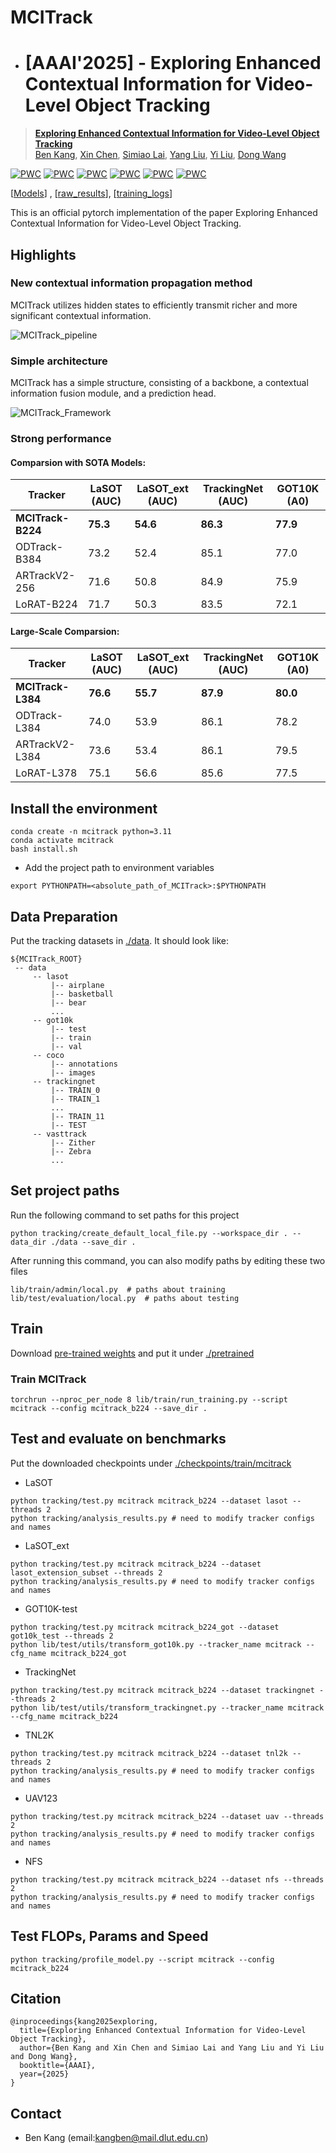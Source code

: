 # MCITrack
* # [AAAI'2025] - Exploring Enhanced Contextual Information for Video-Level Object Tracking
> [**Exploring Enhanced Contextual Information for Video-Level Object Tracking**](https://arxiv.org/pdf/2412.11023v1)<br>
[Ben Kang](https://scholar.google.com.hk/citations?user=By9F6bwAAAAJ), [Xin Chen](https://scholar.google.com.hk/citations?user=A04HWTIAAAAJ), [Simiao Lai](https://scholar.google.com/citations?user=_It52jkAAAAJ&hl=zh-CN&oi=ao), [Yang Liu](https://faculty.dlut.edu.cn/liuyang1/zh_CN/index.htm), [Yi Liu](https://www.owenliu.net/), [Dong Wang](http://faculty.dlut.edu.cn/wangdongice/zh_CN/index.htm)

[![PWC](https://img.shields.io/endpoint.svg?url=https://paperswithcode.com/badge/exploring-enhanced-contextual-information-for-1/visual-object-tracking-on-lasot)](https://paperswithcode.com/sota/visual-object-tracking-on-lasot?p=exploring-enhanced-contextual-information-for-1)
[![PWC](https://img.shields.io/endpoint.svg?url=https://paperswithcode.com/badge/exploring-enhanced-contextual-information-for-1/visual-object-tracking-on-tnl2k)](https://paperswithcode.com/sota/visual-object-tracking-on-tnl2k?p=exploring-enhanced-contextual-information-for-1)
[![PWC](https://img.shields.io/endpoint.svg?url=https://paperswithcode.com/badge/exploring-enhanced-contextual-information-for-1/visual-object-tracking-on-trackingnet)](https://paperswithcode.com/sota/visual-object-tracking-on-trackingnet?p=exploring-enhanced-contextual-information-for-1)
[![PWC](https://img.shields.io/endpoint.svg?url=https://paperswithcode.com/badge/exploring-enhanced-contextual-information-for-1/semi-supervised-video-object-segmentation-on-15)](https://paperswithcode.com/sota/semi-supervised-video-object-segmentation-on-15?p=exploring-enhanced-contextual-information-for-1)
[![PWC](https://img.shields.io/endpoint.svg?url=https://paperswithcode.com/badge/exploring-enhanced-contextual-information-for-1/visual-object-tracking-on-got-10k)](https://paperswithcode.com/sota/visual-object-tracking-on-got-10k?p=exploring-enhanced-contextual-information-for-1)
[![PWC](https://img.shields.io/endpoint.svg?url=https://paperswithcode.com/badge/exploring-enhanced-contextual-information-for-1/visual-object-tracking-on-lasot-ext)](https://paperswithcode.com/sota/visual-object-tracking-on-lasot-ext?p=exploring-enhanced-contextual-information-for-1)

[[Models](https://drive.google.com/drive/folders/1x6hTaBpF8dO_G8TsBn9z-or7FtKBF1mb?usp=sharing)] , [[raw_results](https://drive.google.com/file/d/1zgCks9KNd0iVFrKtOvXrcxTKM4CfEok7/view?usp=sharing)], [[training_logs](https://drive.google.com/file/d/178JHRHi1JaNg-0yGehkcSBgzwpufMGSJ/view?usp=sharing)]

This is an official pytorch implementation of the paper Exploring Enhanced Contextual Information for Video-Level Object Tracking.


## Highlights
### New contextual information propagation method
MCITrack utilizes hidden states to efficiently transmit richer and more significant contextual information.

![MCITrack_pipeline](figures/pipeline.png)

### Simple architecture 
MCITrack has a simple structure, consisting of a backbone, a contextual information fusion module, and a prediction head.

![MCITrack_Framework](figures/framework.png)


### Strong performance
#### Comparsion with SOTA Models:
| Tracker           | LaSOT (AUC) | LaSOT_ext (AUC) | TrackingNet (AUC) | GOT10K (A0) | 
|-------------------|-------------|-----------------|-------------------|-------------|
| **MCITrack-B224** | **75.3**    | **54.6**        | **86.3**          | **77.9**    |
| ODTrack-B384      | 73.2        | 52.4            | 85.1              | 77.0        | 
| ARTrackV2-256     | 71.6        | 50.8            | 84.9              | 75.9        | 
| LoRAT-B224        | 71.7        | 50.3            | 83.5              | 72.1        |

#### Large-Scale Comparsion:
| Tracker           | LaSOT (AUC) | LaSOT_ext (AUC) | TrackingNet (AUC) | GOT10K (A0) | 
|-------------------|-------------|-----------------|-------------------|-------------|
| **MCITrack-L384** | **76.6**    | **55.7**        | **87.9**          | **80.0**    |
| ODTrack-L384      | 74.0        | 53.9            | 86.1              | 78.2        | 
| ARTrackV2-L384    | 73.6        | 53.4            | 86.1              | 79.5        | 
| LoRAT-L378        | 75.1        | 56.6            | 85.6              | 77.5        |

## Install the environment
```
conda create -n mcitrack python=3.11
conda activate mcitrack
bash install.sh
```

* Add the project path to environment variables
```
export PYTHONPATH=<absolute_path_of_MCITrack>:$PYTHONPATH
```

## Data Preparation
Put the tracking datasets in [./data](data). It should look like:

   ```
   ${MCITrack_ROOT}
    -- data
        -- lasot
            |-- airplane
            |-- basketball
            |-- bear
            ...
        -- got10k
            |-- test
            |-- train
            |-- val
        -- coco
            |-- annotations
            |-- images
        -- trackingnet
            |-- TRAIN_0
            |-- TRAIN_1
            ...
            |-- TRAIN_11
            |-- TEST
        -- vasttrack
            |-- Zither
            |-- Zebra
            ...
   ```

## Set project paths
Run the following command to set paths for this project
```
python tracking/create_default_local_file.py --workspace_dir . --data_dir ./data --save_dir .
```
After running this command, you can also modify paths by editing these two files
```
lib/train/admin/local.py  # paths about training
lib/test/evaluation/local.py  # paths about testing
```

## Train
Download [pre-trained weights](https://drive.google.com/drive/folders/1qDAMcU3JpahV7MriEOl4KfjKvAAFXd3E?usp=sharing) and put it under [./pretrained](pretrained)
### Train MCITrack
```
torchrun --nproc_per_node 8 lib/train/run_training.py --script mcitrack --config mcitrack_b224 --save_dir .
```



## Test and evaluate on benchmarks
Put the downloaded checkpoints under [./checkpoints/train/mcitrack](/checkpoints)
- LaSOT
```
python tracking/test.py mcitrack mcitrack_b224 --dataset lasot --threads 2
python tracking/analysis_results.py # need to modify tracker configs and names
```
- LaSOT_ext
```
python tracking/test.py mcitrack mcitrack_b224 --dataset lasot_extension_subset --threads 2
python tracking/analysis_results.py # need to modify tracker configs and names
```

- GOT10K-test
```
python tracking/test.py mcitrack mcitrack_b224_got --dataset got10k_test --threads 2
python lib/test/utils/transform_got10k.py --tracker_name mcitrack --cfg_name mcitrack_b224_got
```
- TrackingNet
```
python tracking/test.py mcitrack mcitrack_b224 --dataset trackingnet --threads 2
python lib/test/utils/transform_trackingnet.py --tracker_name mcitrack --cfg_name mcitrack_b224
```
- TNL2K
```
python tracking/test.py mcitrack mcitrack_b224 --dataset tnl2k --threads 2
python tracking/analysis_results.py # need to modify tracker configs and names
```
- UAV123
```
python tracking/test.py mcitrack mcitrack_b224 --dataset uav --threads 2
python tracking/analysis_results.py # need to modify tracker configs and names
```
- NFS
```
python tracking/test.py mcitrack mcitrack_b224 --dataset nfs --threads 2
python tracking/analysis_results.py # need to modify tracker configs and names
```

## Test FLOPs, Params and Speed
```
python tracking/profile_model.py --script mcitrack --config mcitrack_b224
```

## Citation
```
@inproceedings{kang2025exploring,
  title={Exploring Enhanced Contextual Information for Video-Level Object Tracking}, 
  author={Ben Kang and Xin Chen and Simiao Lai and Yang Liu and Yi Liu and Dong Wang},
  booktitle={AAAI},
  year={2025}
}
```



## Contact
* Ben Kang (email:kangben@mail.dlut.edu.cn)


